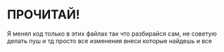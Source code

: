 # ПРОЧИТАЙ!
Я менял код только в этих файлах так что разбирайся сам, не советую делать пуш и тд просто все изменения внеси которые найдешь и все

